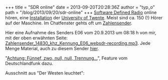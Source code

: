 +++
title = "SDR online"
date = 2013-09-20T20:28:36Z
author = "typ_o"
path = "/blog/2013/09/20/sdr-online"
+++
[Software Defined
Radio](http://de.wikipedia.org/wiki/Software_Defined_Radio) online
hören, eine [Installation](http://websdr.ewi.utwente.nl:8901/) der
[University of Twente](http://www.utwente.nl/). Meist sind ca. 150 (\!)
Hörer auf der Maschine. Im Chatfenster gehts oft um
[Zahlensender](http://de.wikipedia.org/wiki/Zahlensender).

Hier eine Aufnahme des Senders E06 vom 20.9.2013 um 08:18 h von mir, mit
der oben erwähnten Seite:
[Zahlensender\_14830\_khz\_Kennung\_E06\_websdr-recording.mp3](https://flipdot.org/blog/uploads/Zahlensender_14830_khz_Kennung_E06_websdr-recording.mp3 "Zahlensender_14830_khz_Kennung_E06_websdr-recording.mp3").
Jede Menge Material, auch zu diesem Sender
[hier](http://www.simonmason.karoo.net/page30.html).

"[Achtung: Fünnef, zwo, null, null,
Trennung...](http://www.swldxer.co.uk/dlf.wma)", Feature vom
Deutschlandfunk dazu.

Ausschnitt aus "Der Westen leuchtet":
